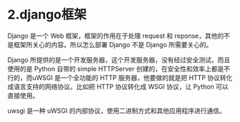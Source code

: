 # 2.django框架

Django 是一个 Web 框架，框架的作用在于处理 request 和 reponse，其他的不是框架所关心的内容。所以怎么部署 Django 不是 Django 所需要关心的。

Django 所提供的是一个开发服务器，这个开发服务器，没有经过安全测试，而且使用的是 Python 自带的 simple HTTPServer 创建的，在安全性和效率上都是不行的，而uWSGI 是一个全功能的 HTTP 服务器，他要做的就是把 HTTP 协议转化成语言支持的网络协议。比如把 HTTP 协议转化成 WSGI 协议，让 Python 可以直接使用。 

uwsgi 是一种 uWSGI 的内部协议，使用二进制方式和其他应用程序进行通信。



